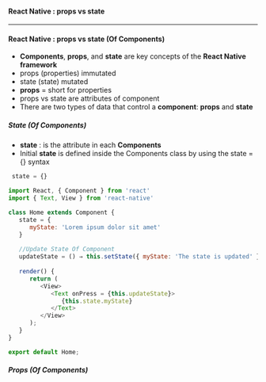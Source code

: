 #### React Native : props vs state

--------------------------------------------

#### React Native : props vs state (Of Components)
* **Components**, **props**, and **state** are key concepts of the **React Native framework**
* props (properties) immutated
* state (state) mutated
* **props** = short for properties
* props vs state are attributes of component
* There are two types of data that control a **component**: **props** and **state**

##### State (Of Components)

* **state** : is the attribute in each **Components**
* Initial **state** is defined inside the Components class by using the state = {} syntax

```js
 state = {}
```
```js
import React, { Component } from 'react'
import { Text, View } from 'react-native'

class Home extends Component {
   state = {
      myState: 'Lorem ipsum dolor sit amet'
   }
   
   //Update State Of Component
   updateState = () ⇒ this.setState({ myState: 'The state is updated' })
   
   render() {
      return (
         <View>
            <Text onPress = {this.updateState}>
               {this.state.myState}
            </Text>
         </View>
      );
   }
}

export default Home;
```


##### Props (Of Components)














